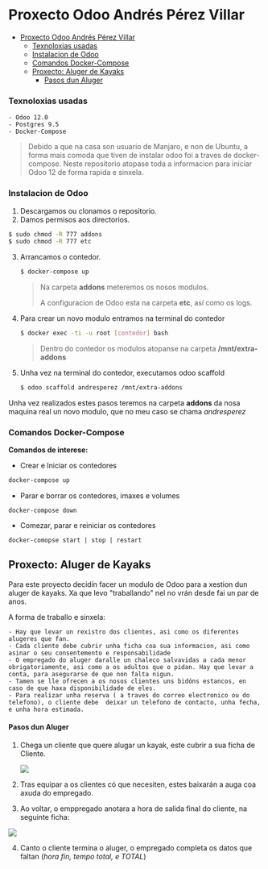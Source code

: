 # Proxecto Odoo Andrés Pérez Villar

- [Proxecto Odoo Andrés Pérez Villar](#proxecto-odoo-andr-s-p-rez-villar)
    + [Texnoloxias usadas](#texnoloxias-usadas)
    + [Instalacion de Odoo](#instalacion-de-odoo)
    + [Comandos Docker-Compose](#comandos-docker-compose)
  * [Proxecto: Aluger de Kayaks](#proxecto--aluger-de-kayaks)
      - [Pasos dun Aluger](#pasos-dun-aluger)

### Texnoloxias usadas

	- Odoo 12.0
	- Postgres 9.5
	- Docker-Compose

> Debido a que na casa son usuario de Manjaro, e non de Ubuntu, a forma mais comoda que tiven de instalar odoo foi a traves de docker-compose. Neste repositorio atopase toda a informacion para iniciar Odoo 12 de forma rapida e sinxela.

### Instalacion de Odoo

1. Descargamos ou clonamos o repositorio.
2. Damos permisos aos directorios.

```bash
$ sudo chmod -R 777 addons
$ sudo chmod -R 777 etc
```

3. Arrancamos o contedor.

   ```bash
   $ docker-compose up
   ```

   > Na carpeta **addons** meteremos os nosos modulos.
   >
   > A configuracion de Odoo esta na carpeta **etc**, así como os logs.

4. Para crear un novo modulo entramos na terminal do contedor

   ```bash
   $ docker exec -ti -u root [contedor] bash
   ```

   > Dentro do contedor os modulos atopanse na carpeta **/mnt/extra-addons**

5. Unha vez na terminal do contedor, executamos odoo scaffold

   ```bash
   $ odoo scaffold andresperez /mnt/extra-addons
   ```

Unha vez realizados estes pasos teremos na carpeta **addons** da nosa maquina real un novo modulo, que no meu caso se chama *andresperez*

### Comandos Docker-Compose

**Comandos de interese:**

- Crear e Iniciar os contedores

``` bash
docker-compose up
```

- Parar e borrar os contedores, imaxes e volumes

```
docker-compose down
```

- Comezar, parar e reiniciar os contedores

```
docker-comopse start | stop | restart
```



## Proxecto: Aluger de Kayaks

Para este proyecto decidín facer un modulo de Odoo para a xestion dun aluger de kayaks. Xa que levo "traballando" nel no vrán desde fai un par de anos.

A forma de traballo e sinxela:

	- Hay que levar un rexistro dos clientes, asi como os diferentes alugeres que fan.
	- Cada cliente debe cubrir unha ficha coa sua informacion, asi como asinar o seu consentemento e responsabilidade
	- O empregado do aluger daralle un chaleco salvavidas a cada menor obrigatoriamente, asi como a os adultos que o pidan. Hay que levar a conta, para asegurarse de que non falta nigun.
	- Tamen se lle ofrecen a os nosos clientes uns bidóns estancos, en caso de que haxa disponibilidade de eles.
	- Para realizar unha reserva ( a traves do correo electronico ou do telefono), o cliente debe  deixar un telefono de contacto, unha fecha, e unha hora estimada.

#### Pasos dun Aluger

1. Chega un cliente que quere alugar un kayak, este cubrir a sua ficha de Cliente.

   ![](/home/andres/Imágenes/ficha_cliente.png)

2. Tras equipar a os clientes có que necesiten, estes baixarán a auga coa axuda do empregado.

3.  Ao voltar, o emppregado anotara a hora de salida final do cliente, na seguinte ficha:

   ![](/home/andres/Imágenes/ficha_alquiler.png)

4. Canto o cliente termina o aluger, o empregado completa os datos que faltan (*hora fin, tempo total, e TOTAL*)